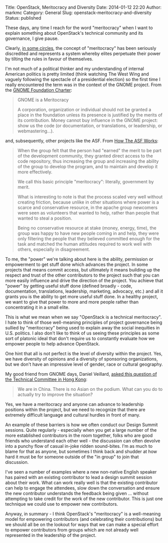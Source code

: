 Title: OpenStack, Meritocracy and Diversity
Date: 2014-01-12 22:20
Author: markmc
Category: General
Slug: openstack-meritocracy-and-diversity
Status: published

These days, any time I reach for the word "meritocracy" when I want to
explain something about OpenStack's technical community and its
governance, I give pause.

Clearly, [in some circles](http://www.aaronsw.com/weblog/meritocracy),
the concept of "meritocracy" has been seriously discredited and
represents a system whereby elites perpetuate their power by tilting the
rules in favour of themselves.

I'm not much of a political thinker and my understanding of internal
American politics is pretty limited (think watching The West Wing and
vaguely following the spectacle of a presidential election) so the first
time I really encountered the term was in the context of the GNOME
project. From the [GNOME Foundation
Charter](https://wiki.gnome.org/action/show/FoundationBoard/Resources/Charter):

> GNOME is a Meritocracy
>
> A corporation, organization or individual should not be granted a
> place in the foundation unless its presence is justified by the merits
> of its contribution. Money cannot buy influence in the GNOME project:
> show us the code (or documentation, or translations, or leadership, or
> webmastering...).

and, subsequently, other projects like the ASF. From [How The ASF
Works](http://www.apache.org/foundation/how-it-works.html#meritocracy):

> When the group felt that the person had "earned" the merit to be part
> of the development community, they granted direct access to the code
> repository, thus increasing the group and increasing the ability of
> the group to develop the program, and to maintain and develop it more
> effectively.
>
> We call this basic principle "meritocracy": literally, government by
> merit.
>
> What is interesting to note is that the process scaled very well
> without creating friction, because unlike in other situations where
> power is a scarce and conservative resource, in the apache group
> newcomers were seen as volunteers that wanted to help, rather than
> people that wanted to steal a position.
>
> Being no conservative resource at stake (money, energy, time), the
> group was happy to have new people coming in and help, they were only
> filtering the people that they believed committed enough for the task
> and matched the human attitudes required to work well with others,
> especially in disagreement.

To me, the "power" we're talking about here is the ability, permission
or empowerment to get stuff done which advances the project. In some
projects that means commit access, but ultimately it means building up
the respect and trust of the other contributors to the project such that
you can more easily influence and drive the direction of the project.
You achieve that "power" by getting useful stuff done (defined broadly -
code, documentation, translations, leadership, marketing, advocacy,
etc.) and all it grants you is the ability to get more useful stuff
done. In a healthy project, we want to give that power to more and more
people rather than concentrating it in a small elite.

This is what we mean when we say "OpenStack is a technical meritocracy".
I hate to think of those well-meaning principles of project governance
being sullied by "meritocracy" being used to explain away the social
inequities in U.S. politics. I also don't like to think of us seeing
these principles as some sort of platonic ideal that don't require us to
constantly evaluate how we empower people to help advance OpenStack.

One hint that all is not perfect is the level of diversity within the
project. Yes, we have diversity of opinions and a diversity of
sponsoring organizations, but we don't have an impressive level of
gender, race or cultural geography.

My good friend from GNOME days, Daniel Veillard, [asked this question of
the Technical Committee in Hong
Kong](http://www.youtube.com/watch?v=-wslrgu324M&t=1960):

> We are in China. There is no Asian on the podium. What can you do to
> actually try to improve the situation?

Yes, we have a meritocracy and anyone can advance to leadership
positions within the project, but we need to recognize that there are
extremely difficult language and cultural hurdles in front of many.

An example of these barriers is how we often conduct our Design Summit
sessions. Quite regularly - especially when you get a large number of
the more established contributors in the room together, folks who are
good friends who understand each other well - the discussion can often
devolve into a punchy flow of casual in-joke ridden sound-bites. I'm as
much to blame for that as anyone, but sometimes I think back and shudder
at how hard it must be for someone outside of the "in group" to join
that discussion.

I've seen a number of examples where a new non-native English speaker
has paired with an existing contributor to lead a design summit session
about their work. What can work really well is that the existing
contributor can help to engage the attendees, slow down the conversation
and ensure the new contributor understands the feedback being given ...
without attempting to take credit for the work of the new contributor.
This is just one technique we could use to empower new contributors.

Anyway, in summary - I think OpenStack's "meritocracy" is a well-meaning
model for empowering contributors (and celebrating their contributions)
but we should all be on the lookout for ways that we can make a special
effort to empower contributors from groups which are not already well
represented in the leadership of the project.
